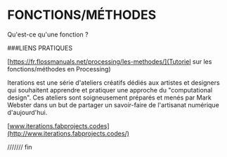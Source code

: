 # FONCTIONS/MÉTHODES

Qu'est-ce qu'une fonction ?  



###LIENS PRATIQUES

[https://fr.flossmanuals.net/processing/les-methodes/](Tutoriel sur les fonctions/méthodes en Processing)



Iterations est une série d'ateliers créatifs dédiés aux artistes et designers qui souhaitent apprendre et pratiquer une approche du "computational design". Ces ateliers sont soigneusement préparés et menés par Mark Webster dans un but de partager un savoir-faire de l'artisanat numérique d'aujourd'hui. 

[www.iterations.fabprojects.codes](http://www.iterations.fabprojects.codes/)



/////// fin
